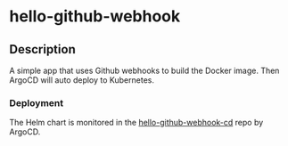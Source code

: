 # hello-github-webhook

## Description
A simple app that uses Github webhooks to build the Docker image.  Then ArgoCD will auto deploy to Kubernetes.

### Deployment

The Helm chart is monitored in the [hello-github-webhook-cd](https://github.com/polinchw/hello-github-webhook-cd) repo by ArgoCD.
